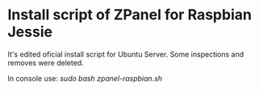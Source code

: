 # Install script of ZPanel for Raspbian Jessie
It's edited oficial install script for Ubuntu Server. Some inspections and removes were deleted.

In console use: *sudo bash zpanel-raspbian.sh*
